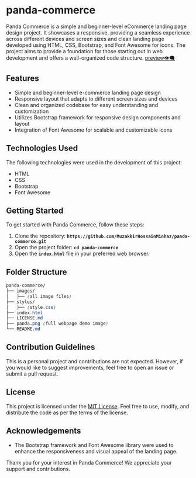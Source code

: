 # panda-commerce
Panda Commerce is a simple and beginner-level eCommerce landing page design project. It showcases a responsive, providing a seamless experience across different devices and screen sizes and clean landing page developed using HTML, CSS, Bootstrap, and Font Awesome for icons. The project aims to provide a foundation for those starting out in web development and offers a well-organized code structure. [preview👁️‍🗨️](https://panda-commerce-2023.netlify.app/)

## Features
- Simple and beginner-level e-commerce landing page design
- Responsive layout that adapts to different screen sizes and devices
- Clean and organized codebase for easy understanding and customization
- Utilizes Bootstrap framework for responsive design components and layout
- Integration of Font Awesome for scalable and customizable icons

## Technologies Used
The following technologies were used in the development of this project:
- HTML
- CSS
- Bootstrap
- Font Awesome

## Getting Started
To get started with Panda Commerce, follow these steps:

1. Clone the repository: **`https://github.com/MuzakkirHossainMinhaz/panda-commerce.git`**
2. Open the project folder: **`cd panda-commerce`**
3. Open the **`index.html`** file in your preferred web browser.

## Folder Structure
``` css
panda-commerce/
├── images/
│   ├── (all image files)
├── styles/
│   ├── (style.css)
├── index.html
├── LICENSE.md
├── panda.png (full webpage demo image)
└── README.md
```

## Contribution Guidelines
This is a personal project and contributions are not expected. However, if you would like to suggest improvements, feel free to open an issue or submit a pull request.

## License
This project is licensed under the [MIT License](LICENSE.md). Feel free to use, modify, and distribute the code as per the terms of the license.

## Acknowledgements
- The Bootstrap framework and Font Awesome library were used to enhance the responsiveness and visual appeal of the landing page.


Thank you for your interest in Panda Commerce! We appreciate your support and contributions.
